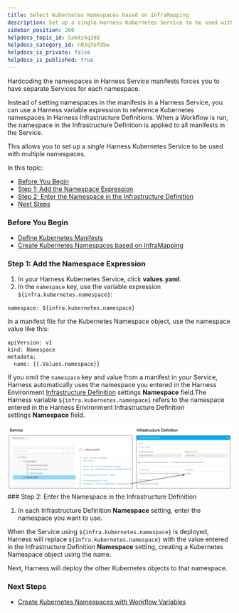 ```yaml
---
title: Select Kubernetes Namespaces based on InfraMapping
description: Set up a single Harness Kubernetes Service to be used with multiple namespaces.
sidebar_position: 200
helpdocs_topic_id: 5xm4z4q3d8
helpdocs_category_id: n03qfofd5w
helpdocs_is_private: false
helpdocs_is_published: true
---
```


Hardcoding the namespaces in Harness Service manifests forces you to have separate Services for each namespace.

Instead of setting namespaces in the manifests in a Harness Service, you can use a Harness variable expression to reference Kubernetes namespaces in Harness Infrastructure Definitions. When a Workflow is run, the namespace in the Infrastructure Definition is applied to all manifests in the Service.

This allows you to set up a *single* Harness Kubernetes Service to be used with multiple namespaces.

In this topic:

* [Before You Begin](#before_you_begin)
* [Step 1: Add the Namespace Expression](#step_1_add_the_namespace_expression)
* [Step 2: Enter the Namespace in the Infrastructure Definition](#step_2_enter_the_namespace_in_the_infrastructure_definition)
* [Next Steps](#next_steps)

### Before You Begin

* [Define Kubernetes Manifests](/article/2j2vi5oxrq-define-kubernetes-manifests)
* [Create Kubernetes Namespaces based on InfraMapping](/article/5xm4z4q3d8-create-kubernetes-namespaces-based-on-infra-mapping)

### Step 1: Add the Namespace Expression

1. In your Harness Kubernetes Service, click **values.yaml**.
2. In the `namespace` key, use the variable expression `${infra.kubernetes.namespace}`:


```
namespace: ${infra.kubernetes.namespace}
```
In a manifest file for the Kubernetes Namespace object, use the namespace value like this:


```
apiVersion: v1  
kind: Namespace  
metadata:  
  name: {{.Values.namespace}}
```
If you omit the `namespace` key and value from a manifest in your Service, Harness automatically uses the namespace you entered in the Harness Environment [Infrastructure Definition](https://docs.harness.io/article/n39w05njjv-environment-configuration#add_an_infrastructure_definition) settings **Namespace** field.The Harness variable `${infra.kubernetes.namespace}` refers to the namespace entered in the Harness Environment Infrastructure Definition settings **Namespace** field.

![](./static/create-kubernetes-namespaces-based-on-infra-mapping-27.png)### Step 2: Enter the Namespace in the Infrastructure Definition

1. In each Infrastructure Definition **Namespace** setting, enter the namespace you want to use.

When the Service using `${infra.kubernetes.namespace}` is deployed, Harness will replace `${infra.kubernetes.namespace}` with the value entered in the Infrastructure Definition **Namespace** setting, creating a Kubernetes Namespace object using the name.

Next, Harness will deploy the other Kubernetes objects to that namespace.

### Next Steps

* [Create Kubernetes Namespaces with Workflow Variables](/article/nhlzsni30x-create-kubernetes-namespaces-with-workflow-variables)

